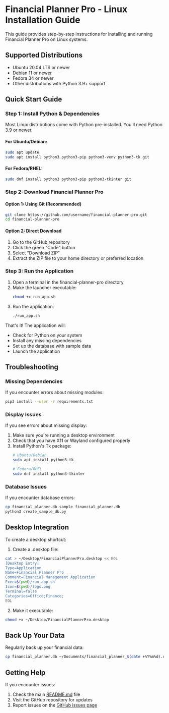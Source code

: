 # Financial Planner Pro - Linux Installation Guide

This guide provides step-by-step instructions for installing and running Financial Planner Pro on Linux systems.

## Supported Distributions

- Ubuntu 20.04 LTS or newer
- Debian 11 or newer
- Fedora 34 or newer
- Other distributions with Python 3.9+ support

## Quick Start Guide

### Step 1: Install Python & Dependencies

Most Linux distributions come with Python pre-installed. You'll need Python 3.9 or newer.

#### For Ubuntu/Debian:
```bash
sudo apt update
sudo apt install python3 python3-pip python3-venv python3-tk git
```

#### For Fedora/RHEL:
```bash
sudo dnf install python3 python3-pip python3-tkinter git
```

### Step 2: Download Financial Planner Pro

#### Option 1: Using Git (Recommended)
```bash
git clone https://github.com/username/financial-planner-pro.git
cd financial-planner-pro
```

#### Option 2: Direct Download
1. Go to the GitHub repository
2. Click the green "Code" button
3. Select "Download ZIP"
4. Extract the ZIP file to your home directory or preferred location

### Step 3: Run the Application

1. Open a terminal in the financial-planner-pro directory
2. Make the launcher executable:
   ```bash
   chmod +x run_app.sh
   ```
3. Run the application:
   ```bash
   ./run_app.sh
   ```

That's it! The application will:
- Check for Python on your system
- Install any missing dependencies
- Set up the database with sample data
- Launch the application

## Troubleshooting

### Missing Dependencies

If you encounter errors about missing modules:
```bash
pip3 install --user -r requirements.txt
```

### Display Issues

If you see errors about missing display:
1. Make sure you're running a desktop environment
2. Check that you have X11 or Wayland configured properly
3. Install Python's Tk package:
   ```bash
   # Ubuntu/Debian
   sudo apt install python3-tk
   
   # Fedora/RHEL
   sudo dnf install python3-tkinter
   ```

### Database Issues

If you encounter database errors:
```bash
cp financial_planner.db.sample financial_planner.db
python3 create_sample_db.py
```

## Desktop Integration

To create a desktop shortcut:

1. Create a .desktop file:
```bash
cat > ~/Desktop/FinancialPlannerPro.desktop << EOL
[Desktop Entry]
Type=Application
Name=Financial Planner Pro
Comment=Financial Management Application
Exec=$(pwd)/run_app.sh
Icon=$(pwd)/logo.png
Terminal=false
Categories=Office;Finance;
EOL
```

2. Make it executable:
```bash
chmod +x ~/Desktop/FinancialPlannerPro.desktop
```

## Back Up Your Data

Regularly back up your financial data:
```bash
cp financial_planner.db ~/Documents/financial_planner_$(date +%Y%m%d).db
```

## Getting Help

If you encounter issues:
1. Check the main [README.md](README.md) file
2. Visit the GitHub repository for updates
3. Report issues on the [GitHub issues page](https://github.com/username/financial-planner-pro/issues)